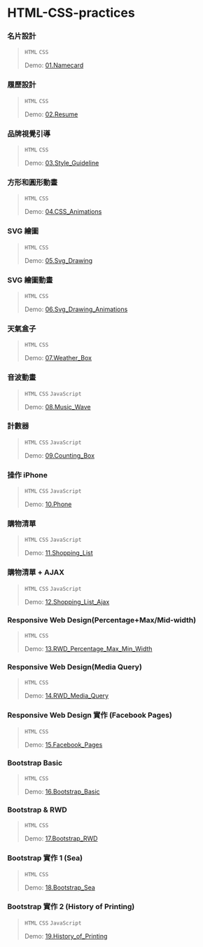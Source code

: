 # HTML-CSS-practices
### 名片設計
> `HTML` `CSS`
>  
>  Demo: [01.Namecard](https://tejungchou.github.io/HTML-CSS-Practices/01.Namecard/)

### 履歷設計
> `HTML` `CSS`
>  
>  Demo: [02.Resume](https://tejungchou.github.io/HTML-CSS-Practices/02.Resume/)

### 品牌視覺引導
> `HTML` `CSS`
>  
>  Demo: [03.Style_Guideline](https://tejungchou.github.io/HTML-CSS-Practices/03.Style_Guideline/)

### 方形和圓形動畫
> `HTML` `CSS`
>  
>  Demo: [04.CSS_Animations](https://tejungchou.github.io/HTML-CSS-Practices/04.CSS_Animations/)

### SVG 繪圖
> `HTML` `CSS`
>  
>  Demo: [05.Svg_Drawing](https://tejungchou.github.io/HTML-CSS-Practices/05.Svg_Drawing/)

### SVG 繪圖動畫
> `HTML` `CSS`
>  
>  Demo: [06.Svg_Drawing_Animations](https://tejungchou.github.io/HTML-CSS-Practices/06.Svg_Drawing_Animations/)

### 天氣盒子
> `HTML` `CSS`
>  
>  Demo: [07.Weather_Box](https://tejungchou.github.io/HTML-CSS-Practices/07.Weather_Box/)

### 音波動畫
> `HTML` `CSS` `JavaScript`
>  
>  Demo: [08.Music_Wave](https://tejungchou.github.io/HTML-CSS-Practices/08.Music_Wave/)

### 計數器
> `HTML` `CSS` `JavaScript`
>  
>  Demo: [09.Counting_Box](https://tejungchou.github.io/HTML-CSS-Practices/09.Counting_Box/)

### 操作 iPhone
> `HTML` `CSS` `JavaScript`
>  
>  Demo: [10.Phone](https://tejungchou.github.io/HTML-CSS-Practices/10.Phone/)

### 購物清單
> `HTML` `CSS` `JavaScript`
>  
>  Demo: [11.Shopping_List](https://tejungchou.github.io/HTML-CSS-Practices/11.Shopping_List/)

### 購物清單 + AJAX
> `HTML` `CSS` `JavaScript`
>  
>  Demo: [12.Shopping_List_Ajax](https://tejungchou.github.io/HTML-CSS-Practices/12.Shopping_List_Ajax/)

### Responsive Web Design(Percentage+Max/Mid-width)
> `HTML` `CSS`
>  
>  Demo: [13.RWD_Percentage_Max_Min_Width](https://tejungchou.github.io/HTML-CSS-Practices/13.RWD_Percentage_Max_Min_Width/)

### Responsive Web Design(Media Query)
> `HTML` `CSS`
>  
>  Demo: [14.RWD_Media_Query](https://tejungchou.github.io/HTML-CSS-Practices/14.RWD_Media_Query/)

### Responsive Web Design 實作 (Facebook Pages)
> `HTML` `CSS`
>  
>  Demo: [15.Facebook_Pages](https://tejungchou.github.io/HTML-CSS-Practices/15.Facebook_Pages/)

### Bootstrap Basic
> `HTML` `CSS`
>  
>  Demo: [16.Bootstrap_Basic](https://tejungchou.github.io/HTML-CSS-Practices/16.Bootstrap_Basic/)

### Bootstrap & RWD
> `HTML` `CSS`
>  
>  Demo: [17.Bootstrap_RWD](https://tejungchou.github.io/HTML-CSS-Practices/17.Bootstrap_RWD/)

### Bootstrap 實作 1 (Sea)
> `HTML` `CSS`
>  
>  Demo: [18.Bootstrap_Sea](https://tejungchou.github.io/HTML-CSS-Practices/18.Bootstrap_Sea/)

### Bootstrap 實作 2 (History of Printing)
> `HTML` `CSS` `JavaScript`
>  
>  Demo: [19.History_of_Printing](https://tejungchou.github.io/HTML-CSS-Practices/19.History_of_Printing/)